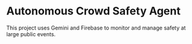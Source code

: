 # Autonomous Crowd Safety Agent

This project uses Gemini and Firebase to monitor and manage safety at large public events.